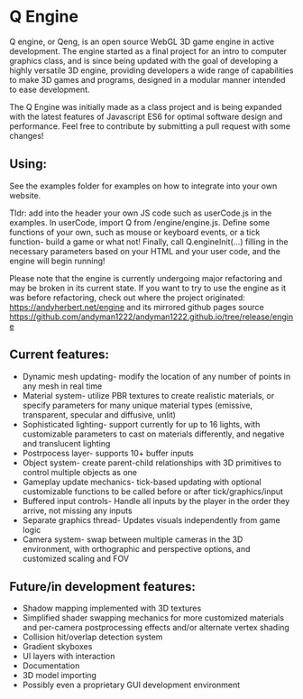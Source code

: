 # Q Engine

Q engine, or Qeng, is an open source WebGL 3D game engine in active development. The engine started as a final project for an intro to computer graphics class, and is since being updated with the goal of developing a highly versatile 3D engine, providing developers a wide range of capabilities to make 3D games and programs, designed in a modular manner intended to ease development.

The Q Engine was initially made as a class project and is being expanded with the latest features of Javascript ES6 for optimal software design and performance. Feel free to contribute by submitting a pull request with some changes!

## Using:
See the examples folder for examples on how to integrate into your own website.

Tldr: add into the header your own JS code such as userCode.js in the examples. In userCode, import Q from /engine/engine.js. Define some functions of your own, such as mouse or keyboard events, or a tick function- build a game or what not! Finally, call Q.engineInit(...) filling in the necessary parameters based on your HTML and your user code, and the engine will begin running!

Please note that the engine is currently undergoing major refactoring and may be broken in its current state. If you want to try to use the engine as it was before refactoring, check out where the project originated: https://andyherbert.net/engine and its mirrored github pages source https://github.com/andyman1222/andyman1222.github.io/tree/release/engine

## Current features:

*   Dynamic mesh updating- modify the location of any number of points in any mesh in real time
*   Material system- utilize PBR textures to create realistic materials, or specify parameters for many unique material types (emissive, transparent, specular and diffusive, unlit)
*   Sophisticated lighting- support currently for up to 16 lights, with customizable parameters to cast on materials differently, and negative and translucent lighting
*   Postrpocess layer- supports 10+ buffer inputs
*   Object system- create parent-child relationships with 3D primitives to control multiple objects as one
*   Gameplay update mechanics- tick-based updating with optional customizable functions to be called before or after tick/graphics/input
*   Buffered input controls- Handle all inputs by the player in the order they arrive, not missing any inputs
*   Separate graphics thread- Updates visuals independently from game logic
*   Camera system- swap between multiple cameras in the 3D environment, with orthographic and perspective options, and customized scaling and FOV

  

## Future/in development features:

*   Shadow mapping implemented with 3D textures
*   Simplified shader swapping mechanics for more customized materials and per-camera postprocessing effects and/or alternate vertex shading
*   Collision hit/overlap detection system
*   Gradient skyboxes
*   UI layers with interaction
*   Documentation
*   3D model importing
*   Possibly even a proprietary GUI development environment

